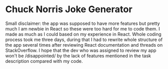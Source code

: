 # Chuck Norris Joke Generator

Small disclaimer: the app was supposed to have more features but pretty much I am newbie in React so these were too hard for me to code them. I made as much as I could based on my experience in React. Whole coding process took me three days, during that I had to rewrite whole structure of the app several times after reviewing React documentation and threads on StackOverflow. I hope that the dev who was assigned to review my app won't be /disappointed/ by the lack of features mentioned in the task description compared with my code. 

